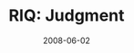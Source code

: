 ---
layout: music 
title: "RIQ: Judgment"
series: "RIQ"
date: 2008-06-02 
description: ""
audio: "http://s3.amazonaws.com/crossroadsaudiomessages/RIQ_04_Judgment_06-01-08_Tome_webaudio.mp3"
audio-duration: "35:34"
src: "http://www.crossroads.net/players/media/series/RIQ_225.gif"
---